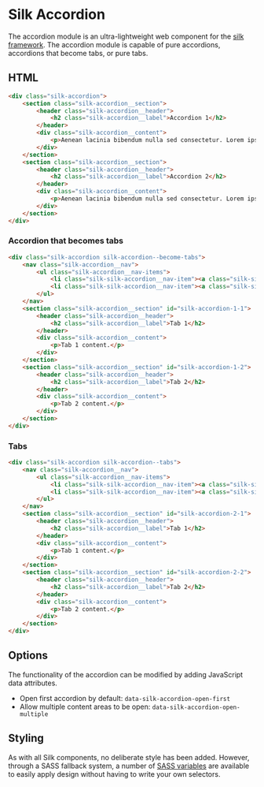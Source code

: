 # Silk Accordion
The accordion module is an ultra-lightweight web component for the [silk framework](https://github.com/nickrigby/silk). The accordion module is capable of pure accordions, accordions that become tabs, or pure tabs.

## HTML
```html
<div class="silk-accordion">
    <section class="silk-accordion__section">
        <header class="silk-accordion__header">
            <h2 class="silk-accordion__label">Accordion 1</h2>
        </header>
        <div class="silk-accordion__content">
            <p>Aenean lacinia bibendum nulla sed consectetur. Lorem ipsum dolor sit amet, consectetur adipiscing elit. Cras justo odio, dapibus ac facilisis in, egestas eget quam. Curabitur blandit tempus porttitor. Vivamus sagittis lacus vel augue laoreet rutrum faucibus dolor auctor. Donec sed odio dui. Nullam quis risus eget urna mollis ornare vel eu leo.</p>
        </div>
    </section>
    <section class="silk-accordion__section">
        <header class="silk-accordion__header">
            <h2 class="silk-accordion__label">Accordion 2</h2>
        </header>
        <div class="silk-accordion__content">
            <p>Aenean lacinia bibendum nulla sed consectetur. Lorem ipsum dolor sit amet, consectetur adipiscing elit. Cras justo odio, dapibus ac facilisis in, egestas eget quam. Curabitur blandit tempus porttitor. Vivamus sagittis lacus vel augue laoreet rutrum faucibus dolor auctor. Donec sed odio dui. Nullam quis risus eget urna mollis ornare vel eu leo.</p>
        </div>
    </section>
</div>
```

### Accordion that becomes tabs
```html
<div class="silk-accordion silk-accordion--become-tabs">
    <nav class="silk-accordion__nav">
        <ul class="silk-accordion__nav-items">
            <li class="silk-silk-accordion__nav-item"><a class="silk-silk-accordion__nav-link" href="#silk-accordion-1-1">Tab 1</a></li>
            <li class="silk-silk-accordion__nav-item"><a class="silk-silk-accordion__nav-link" href="#silk-accordion-1-2">Tab 2</a></li>
        </ul>
    </nav>
    <section class="silk-accordion__section" id="silk-accordion-1-1">
        <header class="silk-accordion__header">
            <h2 class="silk-accordion__label">Tab 1</h2>
        </header>
        <div class="silk-accordion__content">
            <p>Tab 1 content.</p>
        </div>
    </section>
    <section class="silk-accordion__section" id="silk-accordion-1-2">
        <header class="silk-accordion__header">
            <h2 class="silk-accordion__label">Tab 2</h2>
        </header>
        <div class="silk-accordion__content">
            <p>Tab 2 content.</p>
        </div>
    </section>
</div>
```

### Tabs
```html
<div class="silk-accordion silk-accordion--tabs">
    <nav class="silk-accordion__nav">
        <ul class="silk-accordion__nav-items">
            <li class="silk-silk-accordion__nav-item"><a class="silk-silk-accordion__nav-link" href="#silk-accordion-2-1">Tab 1</a></li>
            <li class="silk-silk-accordion__nav-item"><a class="silk-silk-accordion__nav-link" href="#silk-accordion-2-2">Tab 2</a></li>
        </ul>
    </nav>
    <section class="silk-accordion__section" id="silk-accordion-2-1">
        <header class="silk-accordion__header">
            <h2 class="silk-accordion__label">Tab 1</h2>
        </header>
        <div class="silk-accordion__content">
            <p>Tab 1 content.</p>
        </div>
    </section>
    <section class="silk-accordion__section" id="silk-accordion-2-2">
        <header class="silk-accordion__header">
            <h2 class="silk-accordion__label">Tab 2</h2>
        </header>
        <div class="silk-accordion__content">
            <p>Tab 2 content.</p>
        </div>
    </section>
</div>
```

## Options
The functionality of the accordion can be modified by adding JavaScript data attributes.

 - Open first accordion by default: `data-silk-accordion-open-first`
 - Allow multiple content areas to be open: `data-silk-accordion-open-multiple`

## Styling
As with all Silk components, no deliberate style has been added. However, through a SASS fallback system, a number of [SASS variables](src/scss/_variables.scss) are available to easily apply design without having to write your own selectors.
